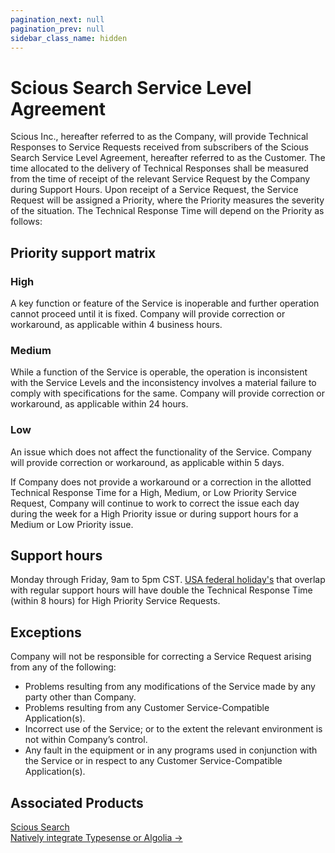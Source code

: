 ```yaml
---
pagination_next: null
pagination_prev: null
sidebar_class_name: hidden
---
```


# Scious Search Service Level Agreement

Scious Inc., hereafter referred to as the Company, will provide Technical Responses to Service Requests received from subscribers of the Scious Search Service Level Agreement, hereafter referred to as the Customer. The time allocated to the delivery of Technical Responses shall be measured from the time of receipt of the relevant Service Request by the Company during Support Hours. Upon receipt of a Service Request, the Service Request will be assigned a Priority, where the Priority measures the severity of the situation. The Technical Response Time will depend on the Priority as follows:

## Priority support matrix

### High

A key function or feature of the Service is inoperable and further operation cannot proceed until it is fixed. Company will provide correction or workaround, as applicable within 4 business hours.

### Medium

While a function of the Service is operable, the operation is inconsistent with the Service Levels and the inconsistency involves a material failure to comply with specifications for the same. Company will provide correction or workaround, as applicable within 24 hours.

### Low

An issue which does not affect the functionality of the Service. Company will provide correction or workaround, as applicable within 5 days.

If Company does not provide a workaround or a correction in the allotted Technical Response Time for a High, Medium, or Low Priority Service Request, Company will continue to work to correct the issue each day during the week for a High Priority issue or during support hours for a Medium or Low Priority issue.

## Support hours

Monday through Friday, 9am to 5pm CST. [USA federal holiday's](https://www.opm.gov/policy-data-oversight/pay-leave/federal-holidays) that overlap with regular support hours will have double the Technical Response Time (within 8 hours) for High Priority Service Requests.

## Exceptions

Company will not be responsible for correcting a Service Request arising from any of the following:

- Problems resulting from any modifications of the Service made by any party other than Company.
- Problems resulting from any Customer Service-Compatible Application(s).
- Incorrect use of the Service; or to the extent the relevant environment is not within Company’s control.
- Any fault in the equipment or in any programs used in conjunction with the Service or in respect to any Customer Service-Compatible Application(s).

## Associated Products

<nav className="pagination-nav">
  <div className="pagination-nav__item pagination-nav__item--next">
    <a className="pagination-nav__link" href="scious-search/latest">
      <div className="pagination-nav__sublabel">Scious Search</div>
      <div className="pagination-nav__label">Natively integrate Typesense or Algolia →</div>
    </a>
  </div> 
</nav>
